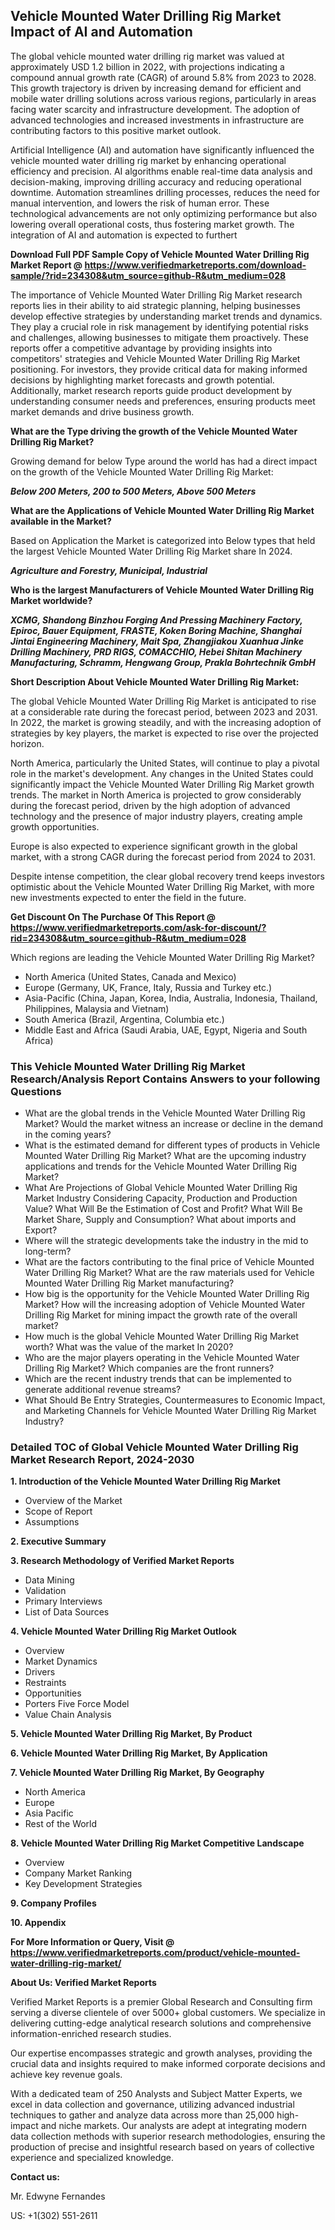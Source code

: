 <h2>Vehicle Mounted Water Drilling Rig Market Impact of AI and Automation</h2><p>The global vehicle mounted water drilling rig market was valued at approximately USD 1.2 billion in 2022, with projections indicating a compound annual growth rate (CAGR) of around 5.8% from 2023 to 2028. This growth trajectory is driven by increasing demand for efficient and mobile water drilling solutions across various regions, particularly in areas facing water scarcity and infrastructure development. The adoption of advanced technologies and increased investments in infrastructure are contributing factors to this positive market outlook.</p><p>Artificial Intelligence (AI) and automation have significantly influenced the vehicle mounted water drilling rig market by enhancing operational efficiency and precision. AI algorithms enable real-time data analysis and decision-making, improving drilling accuracy and reducing operational downtime. Automation streamlines drilling processes, reduces the need for manual intervention, and lowers the risk of human error. These technological advancements are not only optimizing performance but also lowering overall operational costs, thus fostering market growth. The integration of AI and automation is expected to furthert</p><p id="" class=""><strong>Download Full PDF Sample Copy of Vehicle Mounted Water Drilling Rig Market Report @ <a href="https://www.verifiedmarketreports.com/download-sample/?rid=234308&utm_source=github-R&utm_medium=028" target="_blank">https://www.verifiedmarketreports.com/download-sample/?rid=234308&utm_source=github-R&utm_medium=028</a></strong></p><p>The importance of&nbsp;Vehicle Mounted Water Drilling Rig Market research reports lies in their ability to aid strategic planning, helping businesses develop effective strategies by understanding market trends and dynamics. They play a crucial role in risk management by identifying potential risks and challenges, allowing businesses to mitigate them proactively. These reports offer a competitive advantage by providing insights into competitors' strategies and Vehicle Mounted Water Drilling Rig Market positioning. For investors, they provide critical data for making informed decisions by highlighting market forecasts and growth potential. Additionally, market research reports guide product development by understanding consumer needs and preferences, ensuring products meet market demands and drive business growth.</p><p><strong>What are the&nbsp;Type driving the growth of the Vehicle Mounted Water Drilling Rig Market?</strong></p><p id="" class="">Growing demand for below Type around the world has had a direct impact on the growth of the Vehicle Mounted Water Drilling Rig Market:</p><em><strong>Below 200 Meters, 200 to 500 Meters, Above 500 Meters</strong></em></p><strong>What are the&nbsp;Applications&nbsp;of Vehicle Mounted Water Drilling Rig Market available in the Market?</strong></p><p id="" class="">Based on Application the Market is categorized into Below types that held the largest Vehicle Mounted Water Drilling Rig Market share In 2024.</p><em><strong>Agriculture and Forestry, Municipal, Industrial</strong></em></p><strong>Who is the largest Manufacturers of Vehicle Mounted Water Drilling Rig Market worldwide?</strong></p><p><em><strong>XCMG, Shandong Binzhou Forging And Pressing Machinery Factory, Epiroc, Bauer Equipment, FRASTE, Koken Boring Machine, Shanghai Jintai Engineering Machinery, Mait Spa, Zhangjiakou Xuanhua Jinke Drilling Machinery, PRD RIGS, COMACCHIO, Hebei Shitan Machinery Manufacturing, Schramm, Hengwang Group, Prakla Bohrtechnik GmbH</strong></em></p><p id="" class=""><strong>Short Description About Vehicle Mounted Water Drilling Rig Market:</strong></p><p>The global Vehicle Mounted Water Drilling Rig Market is anticipated to rise at a considerable rate during the forecast period, between 2023 and 2031. In 2022, the market is growing steadily, and with the increasing adoption of strategies by key players, the market is expected to rise over the projected horizon.</p><p>North America, particularly the United States, will continue to play a pivotal role in the market's development. Any changes in the United States could significantly impact the Vehicle Mounted Water Drilling Rig Market growth trends. The market in North America is projected to grow considerably during the forecast period, driven by the high adoption of advanced technology and the presence of major industry players, creating ample growth opportunities.</p><p>Europe is also expected to experience significant growth in the global market, with a strong CAGR during the forecast period from 2024 to 2031.</p><p>Despite intense competition, the clear global recovery trend keeps investors optimistic about the Vehicle Mounted Water Drilling Rig Market, with more new investments expected to enter the field in the future.</p><p id="" class=""><strong>Get Discount On The Purchase Of This Report @ <a href="https://www.verifiedmarketreports.com/ask-for-discount/?rid=234308&utm_source=github-R&utm_medium=028" target="_blank">https://www.verifiedmarketreports.com/ask-for-discount/?rid=234308&utm_source=github-R&utm_medium=028</a></strong></p>Which regions are leading the Vehicle Mounted Water Drilling Rig Market?</p><ul><li>North America (United States, Canada and Mexico)</li><li>Europe (Germany, UK, France, Italy, Russia and Turkey etc.)</li><li>Asia-Pacific (China, Japan, Korea, India, Australia, Indonesia, Thailand, Philippines, Malaysia and Vietnam)</li><li>South America (Brazil, Argentina, Columbia etc.)</li><li>Middle East and Africa (Saudi Arabia, UAE, Egypt, Nigeria and South Africa)</li></ul><h3 id="" class="">This Vehicle Mounted Water Drilling Rig Market Research/Analysis Report Contains Answers to your following Questions</h3><ul><li>What are the global trends in the Vehicle Mounted Water Drilling Rig Market? Would the market witness an increase or decline in the demand in the coming years?</li><li>What is the estimated demand for different types of products in Vehicle Mounted Water Drilling Rig Market? What are the upcoming industry applications and trends for the Vehicle Mounted Water Drilling Rig Market?</li><li>What Are Projections of Global Vehicle Mounted Water Drilling Rig Market Industry Considering Capacity, Production and Production Value? What Will Be the Estimation of Cost and Profit? What Will Be Market Share, Supply and Consumption? What about imports and Export?</li><li>Where will the strategic developments take the industry in the mid to long-term?</li><li>What are the factors contributing to the final price of Vehicle Mounted Water Drilling Rig Market? What are the raw materials used for Vehicle Mounted Water Drilling Rig Market manufacturing?</li><li>How big is the opportunity for the Vehicle Mounted Water Drilling Rig Market? How will the increasing adoption of Vehicle Mounted Water Drilling Rig Market for mining impact the growth rate of the overall market?</li><li>How much is the global Vehicle Mounted Water Drilling Rig Market worth? What was the value of the market In 2020?</li><li>Who are the major players operating in the Vehicle Mounted Water Drilling Rig Market? Which companies are the front runners?</li><li>Which are the recent industry trends that can be implemented to generate additional revenue streams?</li><li>What Should Be Entry Strategies, Countermeasures to Economic Impact, and Marketing Channels for Vehicle Mounted Water Drilling Rig Market Industry?</li></ul><h3 id="" class="">Detailed TOC of Global Vehicle Mounted Water Drilling Rig Market Research Report, 2024-2030</h3><p id="" class=""><strong>1. Introduction of the Vehicle Mounted Water Drilling Rig Market</strong></p><ul><li>Overview of the Market</li><li>Scope of Report</li><li>Assumptions</li></ul><p id="" class=""><strong>2. Executive Summary</strong></p><p id="" class=""><strong>3. Research Methodology of Verified Market Reports</strong></p><ul><li>Data Mining</li><li>Validation</li><li>Primary Interviews</li><li>List of Data Sources</li></ul><p id="" class=""><strong>4. Vehicle Mounted Water Drilling Rig Market Outlook</strong></p><ul><li>Overview</li><li>Market Dynamics</li><li>Drivers</li><li>Restraints</li><li>Opportunities</li><li>Porters Five Force Model</li><li>Value Chain Analysis</li></ul><p id="" class=""><strong>5. Vehicle Mounted Water Drilling Rig Market, By Product</strong></p><p id="" class=""><strong>6. Vehicle Mounted Water Drilling Rig Market, By Application</strong></p><p id="" class=""><strong>7. Vehicle Mounted Water Drilling Rig Market, By Geography</strong></p><ul><li>North America</li><li>Europe</li><li>Asia Pacific</li><li>Rest of the World</li></ul><p id="" class=""><strong>8. Vehicle Mounted Water Drilling Rig Market Competitive Landscape</strong></p><ul><li>Overview</li><li>Company Market Ranking</li><li>Key Development Strategies</li></ul><p id="" class=""><strong>9. Company Profiles</strong></p><p id="" class=""><strong>10. Appendix</strong></p><p id="" class=""><strong>For More Information or Query, Visit @ <a href="https://www.verifiedmarketreports.com/product/vehicle-mounted-water-drilling-rig-market/" target="_blank">https://www.verifiedmarketreports.com/product/vehicle-mounted-water-drilling-rig-market/</a></strong></p><p id="" class=""><strong>About Us: Verified Market Reports</strong></p><p id="" class="">Verified Market Reports is a premier Global Research and Consulting firm serving a diverse clientele of over 5000+ global customers. We specialize in delivering cutting-edge analytical research solutions and comprehensive information-enriched research studies.</p><p id="" class="">Our expertise encompasses strategic and growth analyses, providing the crucial data and insights required to make informed corporate decisions and achieve key revenue goals.</p><p id="" class="">With a dedicated team of 250 Analysts and Subject Matter Experts, we excel in data collection and governance, utilizing advanced industrial techniques to gather and analyze data across more than 25,000 high-impact and niche markets. Our analysts are adept at integrating modern data collection methods with superior research methodologies, ensuring the production of precise and insightful research based on years of collective experience and specialized knowledge.</p><p id="" class=""><strong>Contact us:</strong></p><p id="" class="">Mr. Edwyne Fernandes</p><p id="" class="">US: +1(302) 551-2611</p>